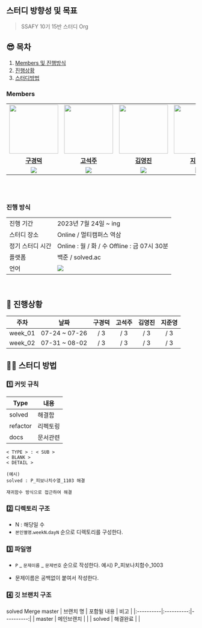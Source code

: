 
## 스터디 방향성 및 목표
> SSAFY 10기 15반 스터디 Org

## 😎 목차
1. [Members 및 진행방식](#Members)
2. [진행상황](#진행상황)
3. [스터디방법](#스터디-방법)

### Members

<table>
 <tr>
    <td align="center"><a href="https://github.com/rnrudejr9"><img src="https://avatars.githubusercontent.com/rnrudejr9" width="130px;" alt=""></a></td>
    <td align="center"><a href="https://github.com/HyowonSin"><img src="https://avatars.githubusercontent.com/HyowonSin" width="130px;" alt=""></a></td>
    <td align="center"><a href="https://github.com/jaea-kim"><img src="https://avatars.githubusercontent.com/jaea-kim" width="130px;" alt=""></a></td>
    <td align="center"><a href="https://github.com/JeonHyoChang"><img src="https://avatars.githubusercontent.com/JeonHyoChang" width="130px;" alt=""></a></td>
  </tr>
  <tr>
    <td align="center"><a href="https://github.com/jinny-l"><b>구경덕</b></a></td>
    <td align="center"><a href="https://github.com/HyowonSin"><b>고석주</b></a></td>
    <td align="center"><a href="https://github.com/jaea-kim"><b>김영진</b></a></td>
    <td align="center"><a href="https://github.com/JeonHyoChang"><b>지준영</b></a></td>
  </tr>
  <tr> 
    <td align="center"><img src="https://img.shields.io/badge/Java-007396.svg?&style=for-the-badge&logo=Java&logoColor=white"></td>
    <td align="center"><img src="https://img.shields.io/badge/Java-007396?style=for-the-badge&logo=java&logoColor=white"><br/></td>
    <td align="center"><img src="https://img.shields.io/badge/Java-007396?style=for-the-badge&logo=java&logoColor=white"><br/></td>
    <td align="center"><img src="https://img.shields.io/badge/Java-007396?style=for-the-badge&logo=java&logoColor=white"><br/></td>
  </tr> 
</table>

<br>
<br>

###  진행 방식
<table>
  <tr>
    <td>진행 기간</td>
    <td>2023년 7월 24일 ~ ing </td>
  </tr>
  <tr>
    <td>스터디 장소</td>
    <td>Online / 멀티캠퍼스 역삼</td>
  </tr>
  <tr>
    <td>정기 스터디 시간</td>
    <td>Online : 월 / 화 / 수 Offline : 금 07시 30분</td>
  </tr>
  <tr>
    <td>플랫폼</td>
    <td>백준 / solved.ac</td>
  </tr>
  <tr>
    <td>언어</td>
    <td><img src="https://img.shields.io/badge/Java-007396.svg?&style=for-the-badge&logo=Java&logoColor=white"> 
  </tr>
</table>

<br/>

## 🎨 진행상황

|   주차    |      날짜       | 구경덕 | 고석주 | 김영진 | 지준영 | 
|:-------:|:-------------:|:-------:|:---------:|:--------:|:------------:|
| week_01 | 07-24 ~ 07-26 |    / 3    |     / 3     |    / 3     |      / 3      |
| week_02 | 07-31 ~ 08-02 |    / 3    |     / 3     |    / 3     |      / 3      |



## 💁‍♂️ 스터디 방법

### 1️⃣ 커밋 규칙

| Type | 내용 |
|--|--|
| solved | 해결함 |
| refactor | 리펙토링 |
| docs | 문서관련 |

```
< TYPE > : < SUB >
< BLANK >
< DETAIL > 
```
```
(예시)
solved : P_피보나치수열_1103 해결

재귀함수 방식으로 접근하여 해결
```

### 2️⃣ 디렉토리 구조

* N : 해당일 수
* `본인별명`.`weekN`.`dayN` 순으로 디렉토리를 구성한다.

### 3️⃣ 파일명

* `P` _ `문제이름` _	`문제번호`  순으로 작성한다.
예시) P_피보나치함수_1003

* 문제이름은 공백없이 붙여서 작성한다.

### 4️⃣ 깃 브랜치 구조

solved Merge master
| 브랜치 명 | 포함될 내용 | 비고 |
|:----------|:----------:|----------:|
| master | 메인브랜치 |  |
| solved | 해결완료 |  |


